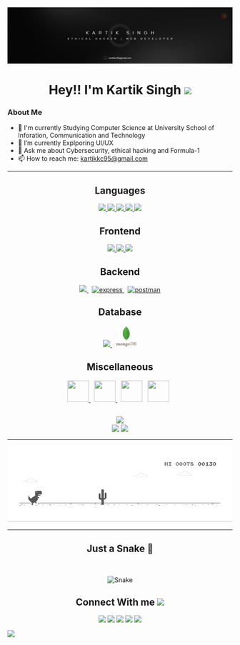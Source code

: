  <img src="https://github.com/kartikkc/kartikkc/blob/main/Kartik%20Singh.png?raw=true"/>
 
 <!----Intro---->
 
<h1 align="center"> Hey!! I'm Kartik Singh <img src="https://raw.githubusercontent.com/MartinHeinz/MartinHeinz/master/wave.gif" width="30px"></h1>

### About Me
- 📖 I'm currently Studying Computer Science at University School of Inforation, Communication and Technology
- 🌱 I’m currently Explporing UI/UX
- 💬 Ask me about Cybersecurity, ethical hacking and Formula-1
- 📫 How to reach me: kartikkc95@gmail.com
<hr>

<!---Intro End--->

<!-----Skills---->


<h2 align="center">Languages</h2>
  <p align="center">
     <a href="https://www.java.com" target="_blank"> <img src="https://img.icons8.com/color/50/000000/c-plus-plus-logo.png"/> </a>
     <a href="https://developer.mozilla.org/en-US/docs/Web/JavaScript" target="_blank"> <img src="https://img.icons8.com/color/48/000000/javascript.png"/> </a> 
     <a href="https://www.w3.org/html/" target="_blank"> <img src="https://img.icons8.com/color/48/000000/html-5.png"/> </a> 
     <a href="https://www.w3schools.com/css/" target="_blank"> <img src="https://img.icons8.com/color/48/000000/css3.png"/> </a>
     <a href="https://www.python.org" target="_blank"> <img src="https://img.icons8.com/color/48/000000/python.png"/> </a>
  </p>
<h2 align="center">Frontend</h2>
  <p align="center">
    <a href="https://reactjs.org/" target="_blank"> <img src="https://img.icons8.com/color/48/000000/react-native.png"/> </a>
    <a href="https://getbootstrap.com" target="_blank"> <img src="https://img.icons8.com/color/48/000000/bootstrap.png"/> </a>
    <a href="https://tailwindcss.com" target="_blank"> <img src="https://img.icons8.com/color/48/000000/tailwindcss.png"/> </a>
 </p>
<h2 align="center">Backend</h2>
  <p align="center">
   <a style="padding-right:8px;" href="https://nodejs.org" target="_blank"> <img src="https://img.icons8.com/color/48/000000/nodejs.png"/> </a>  
   <a style="padding-right:8px;" href="https://www.expressjs.com/" target="_blank"> <img src="https://img.icons8.com/fluency/256/express-js.png"alt="express" width="48" height="48"/> </a>
   <a href="https://postman.com" target="_blank"> <img src="https://www.vectorlogo.zone/logos/getpostman/getpostman-icon.svg" alt="postman" width="45" height="45"/></a>
 </p>
<h2 align="center">Database</h2>
  <p align="center">
    <a style="padding-right:8px;" href="https://www.mysql.com/" target="_blank"> <img src="https://img.icons8.com/fluent/50/000000/mysql-logo.png"/> </a>
    <a href="https://www.mongodb.com/" target="_blank"> <img src="https://raw.githubusercontent.com/devicons/devicon/master/icons/mongodb/mongodb-original-wordmark.svg" alt="mongodb" width="48" height="48"/> </a> 
  </p>
<h2 align="center">Miscellaneous</h2>
  <p align="center">
    <a style="padding-right:8px;" href="https://www.mysql.com/" target="_blank"> <img src="https://img.icons8.com/color/256/linux--v1.png" width="48" height="48"/> </a>
    <a style="padding-right:8px;" href="https://www.ubuntu.com/" target="_blank"> <img src="https://img.icons8.com/color/256/ubuntu--v1.png" width="48" height="48"/> </a>
    <a style="padding-right:8px;"> <img src="https://img.icons8.com/color/256/console--v1.png" width="48" height="48"/> </a>
    <a style="padding-right:8px;" href="https://www.docker.com/" target="_blank"> <img src="https://img.icons8.com/color/256/docker--v1.png" width="48" height="48"/> </a>
 </p>
 <h2></h2>
 <!-----Skills end------>
 
 <!----Github Stats----->
 
<p align="center">
 <img src="https://github-readme-stats.vercel.app/api/top-langs/?username=kartikkc&layout=compact&theme=tokyonight&border_radius=20&bg_color=00000000"><br>
<img src="https://github-readme-stats.vercel.app/api?username=kartikkc&show_icons=true&theme=tokyonight" />
<img src="https://streak-stats.demolab.com/?user=kartikkc&theme=tokyonight" />
 
</p>
<hr>
<!------------Github stats End---------->

<!-----------Dino game and Snake-------->


<div style="margin-top:10px" align="center">

 ![Dino](https://raw.githubusercontent.com/arjunMee/arjunMee/master/dino.gif?token=AQWYXGQBQLHFPDHPO7E2UOLAUYRTI)

 <hr>

 <h2 align='center'>Just a Snake 🐍 </h2>

 <br>

![Snake](https://user-images.githubusercontent.com/96336775/182021699-2259529a-dcbd-4efb-b9cc-10dc78f3fa24.svg)

</div>

<!-----------Dino game and Snake end-------->

<!-------------Connect with me-------------->


<h2 align="center"> Connect With me <img src = "https://raw.githubusercontent.com/ShahriarShafin/ShahriarShafin/main/Assets/handshake.gif" height="30px"/></h2>
<p align="center">
<a href = "https://www.linkedin.com/in/kartikkc397/" target="_blank"><img src="https://img.icons8.com/fluent/48/000000/linkedin.png"/></a>
<a href = "https://twitter.com/kartikkc_397" target="_blank"><img src="https://img.icons8.com/fluent/48/000000/twitter.png"/></a>
<a href = "https://www.instagram.com/kartikkc397/" target="_blank"><img src="https://img.icons8.com/fluent/48/000000/instagram-new.png"/></a>
<a href = "https://www.github.com/kartikkc/" target="_blank"><img src="https://img.icons8.com/fluent/48/000000/github.png"/></a>
<a href = "mailto:kartikkc95@gmail.com" target="_blank"><img src="https://img.icons8.com/fluent/48/000000/gmail.png"/></a>
</p>

<!-------------Connect with me End-------------->


<!----------------Profile Views----------------->

[![](https://visitcount.itsvg.in/api?id=kartikkc&label=Profile%20Views&pretty=true)](https://visitcount.itsvg.in)
<!--End---->
